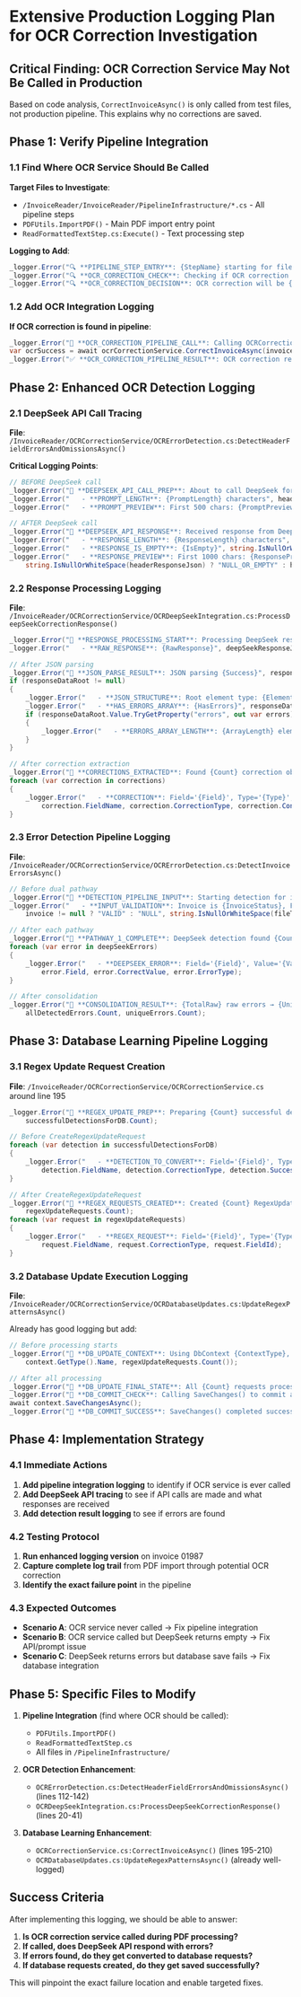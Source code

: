 # Extensive Production Logging Plan for OCR Correction Investigation

## **Critical Finding**: OCR Correction Service May Not Be Called in Production

Based on code analysis, `CorrectInvoiceAsync()` is only called from test files, not production pipeline. This explains why no corrections are saved.

## **Phase 1: Verify Pipeline Integration**

### **1.1 Find Where OCR Service Should Be Called**
**Target Files to Investigate**:
- `/InvoiceReader/InvoiceReader/PipelineInfrastructure/*.cs` - All pipeline steps
- `PDFUtils.ImportPDF()` - Main PDF import entry point  
- `ReadFormattedTextStep.cs:Execute()` - Text processing step

**Logging to Add**:
```csharp
_logger.Error("🔍 **PIPELINE_STEP_ENTRY**: {StepName} starting for file {FilePath}", nameof(StepName), filePath);
_logger.Error("🔍 **OCR_CORRECTION_CHECK**: Checking if OCR correction should be invoked for invoice {InvoiceNo}", invoice?.InvoiceNo);
_logger.Error("🔍 **OCR_CORRECTION_DECISION**: OCR correction will be {Decision} for invoice {InvoiceNo}", shouldCallOCR ? "CALLED" : "SKIPPED", invoice?.InvoiceNo);
```

### **1.2 Add OCR Integration Logging**
**If OCR correction is found in pipeline**:
```csharp
_logger.Error("🚀 **OCR_CORRECTION_PIPELINE_CALL**: Calling OCRCorrectionService.CorrectInvoiceAsync() for invoice {InvoiceNo}", invoice.InvoiceNo);
var ocrSuccess = await ocrCorrectionService.CorrectInvoiceAsync(invoice, fileText);
_logger.Error("✅ **OCR_CORRECTION_PIPELINE_RESULT**: OCR correction returned {Success} for invoice {InvoiceNo}", ocrSuccess, invoice.InvoiceNo);
```

## **Phase 2: Enhanced OCR Detection Logging**

### **2.1 DeepSeek API Call Tracing**
**File**: `/InvoiceReader/OCRCorrectionService/OCRErrorDetection.cs:DetectHeaderFieldErrorsAndOmissionsAsync()`

**Critical Logging Points**:
```csharp
// BEFORE DeepSeek call
_logger.Error("📡 **DEEPSEEK_API_CALL_PREP**: About to call DeepSeek for invoice {InvoiceNo}", invoice.InvoiceNo);
_logger.Error("   - **PROMPT_LENGTH**: {PromptLength} characters", headerPrompt?.Length ?? 0);
_logger.Error("   - **PROMPT_PREVIEW**: First 500 chars: {PromptPreview}", headerPrompt?.Substring(0, Math.Min(500, headerPrompt.Length ?? 0)));

// AFTER DeepSeek call  
_logger.Error("📡 **DEEPSEEK_API_RESPONSE**: Received response from DeepSeek");
_logger.Error("   - **RESPONSE_LENGTH**: {ResponseLength} characters", headerResponseJson?.Length ?? 0);
_logger.Error("   - **RESPONSE_IS_EMPTY**: {IsEmpty}", string.IsNullOrWhiteSpace(headerResponseJson));
_logger.Error("   - **RESPONSE_PREVIEW**: First 1000 chars: {ResponsePreview}", 
    string.IsNullOrWhiteSpace(headerResponseJson) ? "NULL_OR_EMPTY" : headerResponseJson.Substring(0, Math.Min(1000, headerResponseJson.Length)));
```

### **2.2 Response Processing Logging**
**File**: `/InvoiceReader/OCRCorrectionService/OCRDeepSeekIntegration.cs:ProcessDeepSeekCorrectionResponse()`

```csharp
_logger.Error("🔧 **RESPONSE_PROCESSING_START**: Processing DeepSeek response");
_logger.Error("   - **RAW_RESPONSE**: {RawResponse}", deepSeekResponseJson);

// After JSON parsing
_logger.Error("🔧 **JSON_PARSE_RESULT**: JSON parsing {Success}", responseDataRoot != null ? "SUCCEEDED" : "FAILED");
if (responseDataRoot != null)
{
    _logger.Error("   - **JSON_STRUCTURE**: Root element type: {ElementType}", responseDataRoot.Value.ValueKind);
    _logger.Error("   - **HAS_ERRORS_ARRAY**: {HasErrors}", responseDataRoot.Value.TryGetProperty("errors", out var errorsArray));
    if (responseDataRoot.Value.TryGetProperty("errors", out var errors))
    {
        _logger.Error("   - **ERRORS_ARRAY_LENGTH**: {ArrayLength} elements", errors.GetArrayLength());
    }
}

// After correction extraction
_logger.Error("🔧 **CORRECTIONS_EXTRACTED**: Found {Count} correction objects", corrections.Count);
foreach (var correction in corrections)
{
    _logger.Error("   - **CORRECTION**: Field='{Field}', Type='{Type}', Confidence={Confidence}", 
        correction.FieldName, correction.CorrectionType, correction.Confidence);
}
```

### **2.3 Error Detection Pipeline Logging**
**File**: `/InvoiceReader/OCRCorrectionService/OCRErrorDetection.cs:DetectInvoiceErrorsAsync()`

```csharp
// Before dual pathway
_logger.Error("🎯 **DETECTION_PIPELINE_INPUT**: Starting detection for invoice {InvoiceNo}", invoice.InvoiceNo);
_logger.Error("   - **INPUT_VALIDATION**: Invoice is {InvoiceStatus}, FileText is {FileTextStatus}", 
    invoice != null ? "VALID" : "NULL", string.IsNullOrWhiteSpace(fileText) ? "EMPTY" : $"{fileText.Length} chars");

// After each pathway
_logger.Error("🎯 **PATHWAY_1_COMPLETE**: DeepSeek detection found {Count} errors", deepSeekErrors.Count);
foreach (var error in deepSeekErrors)
{
    _logger.Error("   - **DEEPSEEK_ERROR**: Field='{Field}', Value='{Value}', Type='{Type}'", 
        error.Field, error.CorrectValue, error.ErrorType);
}

// After consolidation
_logger.Error("🎯 **CONSOLIDATION_RESULT**: {TotalRaw} raw errors → {UniqueCount} unique errors", 
    allDetectedErrors.Count, uniqueErrors.Count);
```

## **Phase 3: Database Learning Pipeline Logging**

### **3.1 Regex Update Request Creation**
**File**: `/InvoiceReader/OCRCorrectionService/OCRCorrectionService.cs` around line 195

```csharp
_logger.Error("💾 **REGEX_UPDATE_PREP**: Preparing {Count} successful detections for database learning", 
    successfulDetectionsForDB.Count);

// Before CreateRegexUpdateRequest
foreach (var detection in successfulDetectionsForDB)
{
    _logger.Error("   - **DETECTION_TO_CONVERT**: Field='{Field}', Type='{Type}', Success={Success}", 
        detection.FieldName, detection.CorrectionType, detection.Success);
}

// After CreateRegexUpdateRequest  
_logger.Error("💾 **REGEX_REQUESTS_CREATED**: Created {Count} RegexUpdateRequest objects", 
    regexUpdateRequests.Count);
foreach (var request in regexUpdateRequests)
{
    _logger.Error("   - **REGEX_REQUEST**: Field='{Field}', Type='{Type}', FieldId={FieldId}", 
        request.FieldName, request.CorrectionType, request.FieldId);
}
```

### **3.2 Database Update Execution Logging**
**File**: `/InvoiceReader/OCRCorrectionService/OCRDatabaseUpdates.cs:UpdateRegexPatternsAsync()`

Already has good logging but add:
```csharp
// Before processing starts
_logger.Error("💾 **DB_UPDATE_CONTEXT**: Using DbContext {ContextType}, Total requests: {Count}", 
    context.GetType().Name, regexUpdateRequests.Count());

// After all processing
_logger.Error("💾 **DB_UPDATE_FINAL_STATE**: All {Count} requests processed", requestsToProcess.Count);
_logger.Error("💾 **DB_COMMIT_CHECK**: Calling SaveChanges() to commit all database updates");
await context.SaveChangesAsync();
_logger.Error("💾 **DB_COMMIT_SUCCESS**: SaveChanges() completed successfully");
```

## **Phase 4: Implementation Strategy**

### **4.1 Immediate Actions**
1. **Add pipeline integration logging** to identify if OCR service is ever called
2. **Add DeepSeek API tracing** to see if API calls are made and what responses are received  
3. **Add detection result logging** to see if errors are found

### **4.2 Testing Protocol**
1. **Run enhanced logging version** on invoice 01987
2. **Capture complete log trail** from PDF import through potential OCR correction
3. **Identify the exact failure point** in the pipeline

### **4.3 Expected Outcomes**
- **Scenario A**: OCR service never called → Fix pipeline integration
- **Scenario B**: OCR service called but DeepSeek returns empty → Fix API/prompt issue  
- **Scenario C**: DeepSeek returns errors but database save fails → Fix database integration

## **Phase 5: Specific Files to Modify**

1. **Pipeline Integration** (find where OCR should be called):
   - `PDFUtils.ImportPDF()` 
   - `ReadFormattedTextStep.cs`
   - All files in `/PipelineInfrastructure/`

2. **OCR Detection Enhancement**:
   - `OCRErrorDetection.cs:DetectHeaderFieldErrorsAndOmissionsAsync()` (lines 112-142)
   - `OCRDeepSeekIntegration.cs:ProcessDeepSeekCorrectionResponse()` (lines 20-41)

3. **Database Learning Enhancement**:
   - `OCRCorrectionService.cs:CorrectInvoiceAsync()` (lines 195-210)
   - `OCRDatabaseUpdates.cs:UpdateRegexPatternsAsync()` (already well-logged)

## **Success Criteria**

After implementing this logging, we should be able to answer:
1. **Is OCR correction service called during PDF processing?**
2. **If called, does DeepSeek API respond with errors?**  
3. **If errors found, do they get converted to database requests?**
4. **If database requests created, do they get saved successfully?**

This will pinpoint the exact failure location and enable targeted fixes.